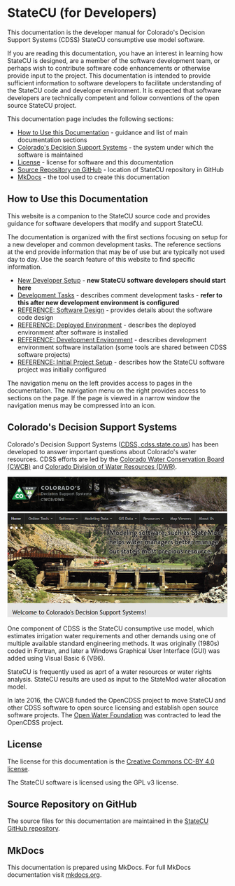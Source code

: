 # StateCU (for Developers) #

This documentation is the developer manual for Colorado's Decision Support Systems (CDSS) StateCU consumptive use model software.

If you are reading this documentation, you have an interest in learning how StateCU is designed,
are a member of the software development team,
or perhaps wish to contribute software code enhancements or otherwise provide input to the project.
This documentation is intended to provide sufficient information to software developers
to facilitate understanding of the StateCU code and developer environment.
It is expected that software developers are technically competent and
follow conventions of the open source StateCU project.

This documentation page includes the following sections:

* [How to Use this Documentation](#how-to-use-this-documentation) - guidance and list of main documentation sections
* [Colorado's Decision Support Systems](#colorados-decision-support-systems) - the system under which the software is maintained
* [License](#license) - license for software and this documentation
* [Source Repository on GitHub](#source-repository-on-github) - location of StateCU repository in GitHub
* [MkDocs](#mkdocs) - the tool used to create this documentation

## How to Use this Documentation ##

This website is a companion to the StateCU source code and provides guidance for
software developers that modify and support StateCU.

The documentation is organized with the first sections focusing on setup for a new developer and common development tasks.
The reference sections at the end provide information that may be of use but are typically not used day to day.
Use the search feature of this website to find specific information.

* [New Developer Setup](dev-new/overview/) - **new StateCU software developers should start here**
* [Development Tasks](dev-tasks/overview/) - describes comment development tasks - **refer to this after new development environment is configured**
* [REFERENCE: Software Design](software-design/overview/) - provides details about the software code design
* [REFERENCE: Deployed Environment](deployed-env/overview/) - describes the deployed environment after software is installed
* [REFERENCE: Development Environment](dev-env/overview/) - describes development environment software installation (some tools are shared between CDSS software projects)
* [REFERENCE: Initial Project Setup](project-init/overview/) - describes how the StateCU software project was initially configured

The navigation menu on the left provides access to pages in the documentation.
The navigation menu on the right provides access to sections on the page.
If the page is viewed in a narrow window the navigation menus may be compressed into an icon.

## Colorado's Decision Support Systems ##

Colorado's Decision Support Systems ([CDSS, cdss.state.co.us](https://www.colorado.gov/cdss))
has been developed to answer important questions about Colorado's water resources.
CDSS efforts are led by the [Colorado Water Conservation Board (CWCB)](http://cwcb.state.co.us)
and [Colorado Division of Water Resources (DWR)](http://water.state.co.us).

![CDSS Website](index-images/CDSS-website.png)

One component of CDSS is the StateCU consumptive use model, which estimates irrigation water requirements and other demands
using one of multiple available standard engineering methods.
It was originally (1980s) coded in Fortran, and later a Windows Graphical User Interface (GUI) was added using Visual Basic 6 (VB6).

StateCU is frequently used as aprt of a water resources or water rights analysis.
StateCU results are used as input to the StateMod water allocation model.

In late 2016, the CWCB funded the OpenCDSS project to move StateCU and other CDSS software to open source licensing
and establish open source software projects.
The [Open Water Foundation](http://openwaterfoundation.org) was contracted to lead the OpenCDSS project.

## License ##

The license for this documentation is the [Creative Commons CC-BY 4.0 license](https://creativecommons.org/licenses/by/4.0/).

The StateCU software is licensed using the GPL v3 license.

## Source Repository on GitHub ##

The source files for this documentation are maintained in the
[StateCU GitHub repository](https://github.com/OpenCDSS/cdss-app-statecu-fortran/tree/master/doc-dev-mkdocs-project/).

## MkDocs ##

This documentation is prepared using MkDocs.
For full MkDocs documentation visit [mkdocs.org](http://mkdocs.org).
